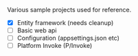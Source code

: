 Various sample projects used for reference.

- [x] Entity framework (needs cleanup)
- [ ] Basic web api
- [ ] Configuration (appsettings.json etc)
- [ ] Platform Invoke (P/Invoke)
